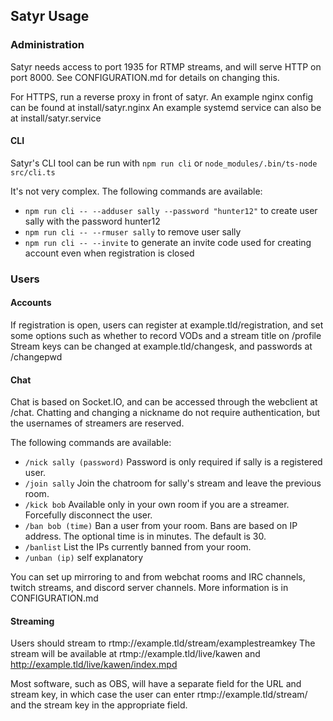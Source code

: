 ## Satyr Usage

### Administration
Satyr needs access to port 1935 for RTMP streams, and will serve HTTP on port 8000. See CONFIGURATION.md for details on changing this.

For HTTPS, run a reverse proxy in front of satyr. An example nginx config can be found at install/satyr.nginx
An example systemd service can also be at install/satyr.service

#### CLI
Satyr's CLI tool can be run with `npm run cli` or `node_modules/.bin/ts-node src/cli.ts`

It's not very complex. The following commands are available:
* `npm run cli -- --adduser sally --password "hunter12"` to create user sally with the password hunter12
* `npm run cli -- --rmuser sally` to remove user sally
* `npm run cli -- --invite` to generate an invite code used for creating account even when registration is closed


### Users

#### Accounts
If registration is open, users can register at example.tld/registration, and set some options such as whether to record VODs and a stream title on /profile
Stream keys can be changed at example.tld/changesk, and passwords at /changepwd

#### Chat
Chat is based on Socket.IO, and can be accessed through the webclient at /chat.
Chatting and changing a nickname do not require authentication, but the usernames of streamers are reserved.

The following commands are available:
* `/nick sally (password)` Password is only required if sally is a registered user.
* `/join sally` Join the chatroom for sally's stream and leave the previous room.
* `/kick bob` Available only in your own room if you are a streamer. Forcefully disconnect the user.
* `/ban bob (time)` Ban a user from your room. Bans are based on IP address. The optional time is in minutes. The default is 30.
* `/banlist` List the IPs currently banned from your room.
* `/unban (ip)` self explanatory

You can set up mirroring to and from webchat rooms and IRC channels, twitch streams, and discord server channels.
More information is in CONFIGURATION.md

#### Streaming
Users should stream to rtmp://example.tld/stream/examplestreamkey
The stream will be available at rtmp://example.tld/live/kawen and http://example.tld/live/kawen/index.mpd

Most software, such as OBS, will have a separate field for the URL and stream key, in which case the user can enter rtmp://example.tld/stream/ and the stream key in the appropriate field.

